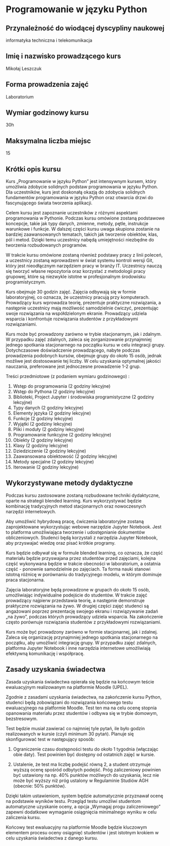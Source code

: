 # Programowanie w języku Python
## Przynależność do wiodącej dyscypliny naukowej
informatyka techniczna i telekomunikacja
## Imię i nazwisko prowadzącego kurs
Mikołaj Leszczuk
## Forma prowadzenia zajęć
Laboratorium
## Wymiar godzinowy kursu
30h
## Maksymalna liczba miejsc
15
## Krótki opis kursu
Kurs „Programowanie w języku Python” jest intensywnym kursem, który umożliwia zdobycie solidnych podstaw programowania w języku Python. Dla uczestników, kurs jest doskonałą okazją do zdobycia solidnych fundamentów programowania w języku Python oraz otwarcia drzwi do fascynującego świata tworzenia aplikacji.

Celem kursu jest zapoznanie uczestników z różnymi aspektami programowania w Pythonie. Podczas kursu omówione zostaną podstawowe koncepcje, takie jak typy danych, zmienne, metody, pętle, instrukcje warunkowe i funkcje. W dalszej części kursu uwaga skupiona zostanie na bardziej zaawansowanych tematach, takich jak tworzenie obiektów, klas, pól i metod. Dzięki temu uczestnicy nabędą umiejętności niezbędne do tworzenia rozbudowanych programów.

W trakcie kursu omówione zostaną również podstawy pracy z linii poleceń, a uczestnicy zostaną wprowadzeni w świat systemu kontroli wersji Git, który jest nieodłącznym narzędziem pracy w branży IT. Uczestnicy nauczą się tworzyć własne repozytoria oraz korzystać z metodologii pracy grupowej, które są niezwykle istotne w profesjonalnym środowisku programistycznym.

Kurs obejmuje 30 godzin zajęć. Zajęcia odbywają się w formie laboratoryjnej, co oznacza, że uczestnicy pracują przy komputerach. Prowadzący kurs wprowadza teorię, prezentuje praktyczne rozwiązania, a następnie uczestnicy mają możliwość samodzielnie ćwiczyć, prezentując swoje rozwiązania na współdzielonym ekranie. Prowadzący udziela wsparcia i konfrontuje rozwiązania studentów z przykładowymi rozwiązaniami.

Kurs może być prowadzony zarówno w trybie stacjonarnym, jak i zdalnym. W przypadku zajęć zdalnych, zaleca się zorganizowanie przynajmniej jednego spotkania stacjonarnego na początku kursu w celu integracji grupy. Dotychczasowe doświadczenie prowadzącego, nabyte podczas prowadzenia podobnych kursów, obejmuje grupy do około 15 osób, jednak możliwe jest dostosowanie tej liczby. W celu uzyskania optymalnej jakości nauczania, preferowane jest jednoczesne prowadzenie 1-2 grup.

Treści przedmiotowe (z podaniem wymiaru godzinowego) :
1. Wstęp do programowania (2 godziny lekcyjne)
2. Wstęp do Pythona (2 godziny lekcyjne)
3. Biblioteki, Project Jupyter i środowiska programistyczne (2 godziny lekcyjne)
4. Typy danych (2 godziny lekcyjne)
5. Elementy języka (2 godziny lekcyjne)
6. Funkcje (2 godziny lekcyjne)
7. Wyjątki (2 godziny lekcyjne)
8. Pliki i moduły (2 godziny lekcyjne)
9. Programowanie funkcyjne (2 godziny lekcyjne)
10. Obiekty (2 godziny lekcyjne)
11. Klasy (2 godziny lekcyjne)
12. Dziedziczenie (2 godziny lekcyjne)
13. Zaawansowana obiektowość (2 godziny lekcyjne)
14. Metody specjalne (2 godziny lekcyjne)
15. Iterowanie (2 godziny lekcyjne)
## Wykorzystywane metody dydaktyczne
Podczas kursu zastosowane zostaną rozbudowane techniki dydaktyczne, oparte na strategii blended learning. Kurs wykorzystywać będzie kombinację tradycyjnych metod stacjonarnych oraz nowoczesnych narzędzi internetowych.

Aby umożliwić hybrydową pracę, ćwiczenia laboratoryjne zostaną zaprojektowane wykorzystując webowe narzędzie Jupyter Notebook. Jest to platforma umożliwiająca tworzenie i udostępnianie dokumentów obliczeniowych. Studenci będą korzystali z narzędzia Jupyter Notebook, aby przyswajać wiedzę oraz pisać krótkie programy.

Kurs będzie odbywał się w formule blended learning, co oznacza, że część materiału będzie przyswajana przez studentów przed zajęciami, kolejna część wykonywana będzie w trakcie obecności w laboratorium, a ostatnia część - ponownie samodzielnie po zajęciach. Ta forma nauki stanowi istotną różnicę w porównaniu do tradycyjnego modelu, w którym dominuje praca stacjonarna.

Zajęcia laboratoryjne będą prowadzone w grupach do około 15 osób, umożliwiając indywidualne podejście do studentów. W trakcie zajęć prowadzący najpierw przedstawia teorię, a następnie demonstruje praktyczne rozwiązania na żywo. W drugiej części zajęć studenci są angażowani poprzez prezentację swojego ekranu i rozwiązywanie zadań „na żywo”, podczas których prowadzący udziela wsparcia. Na zakończenie często porównuje rozwiązania studentów z przykładowymi rozwiązaniami.

Kurs może być prowadzony zarówno w formie stacjonarnej, jak i zdalnej. Zaleca się organizację przynajmniej jednego spotkania stacjonarnego na początku, aby umożliwić integrację grupy. W przypadku zajęć zdalnych, platforma Jupyter Notebook i inne narzędzia internetowe umożliwiają efektywną komunikację i współpracę.
## Zasady uzyskania świadectwa
Zasada uzyskania świadectwa opierała się będzie na końcowym teście ewaluacyjnym realizowanym na platformie Moodle (UPEL).

Zgodnie z zasadami uzyskania świadectwa, na zakończenie kursu Python, studenci będą zobowiązani do rozwiązania końcowego testu ewaluacyjnego na platformie Moodle. Test ten ma na celu ocenę stopnia opanowania materiału przez studentów i odbywa się w trybie domowym, bezstresowym.

Test będzie musiał zawierać co najmniej tyle pytań, ile było godzin realizowanych w kursie (czyli minimum 30 pytań). Planuje się skonfigurować test w następujący sposób:

1. Ograniczenie czasu dostępności testu do około 1 tygodnia (włączając obie daty). Test powinien być dostępny od ostatnich zajęć w kursie.

2. Ustalenie, że test ma liczbę podejść równą 2, a student otrzymuje wyższą ocenę spośród odbytych podejść. Próg zaliczeniowy powinien być ustawiony na np. 40% punktów możliwych do uzyskania, lecz nie może być wyższy niż próg ustalony w Regulaminie Studiów AGH (obecnie: 50% punktów).

Dzięki takim ustawieniom, system będzie automatycznie przyznawał ocenę na podstawie wyników testu. Przegląd testu umożliwi studentom automatyczne uzyskanie oceny, a opcja „Wymagaj progu zaliczeniowego” zapewni dodatkowe wymaganie osiągnięcia minimalnego wyniku w celu zaliczenia kursu.

Końcowy test ewaluacyjny na platformie Moodle będzie kluczowym elementem procesu oceny osiągnięć studentów i jest istotnym krokiem w celu uzyskania świadectwa z danego kursu.